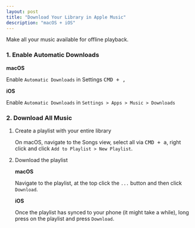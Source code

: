 ```yaml
---
layout: post
title: "Download Your Library in Apple Music"
description: "macOS + iOS"
---
```


Make all your music available for offline playback.

### 1. Enable Automatic Downloads

**macOS**

Enable `Automatic Downloads` in Settings <kbd>CMD + ,</kbd>

**iOS**

Enable `Automatic Downloads` in `Settings > Apps > Music > Downloads`

### 2. Download All Music

1.  Create a playlist with your entire library

    On macOS, navigate to the Songs view, select all via <kbd>CMD + a</kbd>, right click and click `Add to Playlist > New Playlist`.

2.  Download the playlist

    **macOS**

    Navigate to the playlist, at the top click the `...` button and then click `Download`.

    **iOS**

    Once the playlist has synced to your phone (it might take a while), long press on the playlist and press `Download`.
